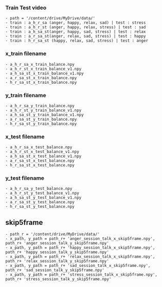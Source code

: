 ### Train Test video
	- path = '/content/drive/MyDrive/data/'
	- train : a_h_r_sa (anger, happy, relax, sad) | test : stress
	- train : a_h_r_st (anger, happy, relax, stress) | test : sad
	- train : a_h_sa_st(anger, happy, sad, stress) | test : relax
	- train : a_r_sa_st(anger, relax, sad, stress) | test : happy
	- train : h_r_sa_st (happy, relax, sad, stress) | test : anger
	
### x_train filename 
	- a_h_r_sa_x_train_balance.npy
	- a_h_r_st_x_train_balance_v1.npy
	- a_h_sa_st_x_train_balance_v1.npy
	- a_r_sa_st_x_train_balance.npy
	- h_r_sa_st_x_train_balance.npy
	
### y_train filename 
	- a_h_r_sa_y_train_balance.npy
	- a_h_r_st_y_train_balance_v1.npy
	- a_h_sa_st_y_train_balance_v1.npy
	- a_r_sa_st_y_train_balance.npy
	- h_r_sa_st_y_train_balance.npy
	
### x_test filename 
	- a_h_r_sa_x_test_balance.npy
	- a_h_r_st_x_test_balance_v1.npy
	- a_h_sa_st_x_test_balance_v1.npy
	- a_r_sa_st_x_test_balance.npy
	- h_r_sa_st_x_test_balance.npy
	
### y_test filename 
	- a_h_r_sa_y_test_balance.npy
	- a_h_r_st_y_test_balance_v1.npy
	- a_h_sa_st_y_test_balance_v1.npy
	- a_r_sa_st_y_test_balance.npy
	- h_r_sa_st_y_test_balance.npy
	
## skip5frame
	- path_r = '/content/drive/MyDrive/data/'
	- x_path, y_path = path_r+ 'anger_session_talk_x_skip5frame.npy', path_r+ 'anger_session_talk_y_skip5frame.npy'
	- x_path, y_path = path_r+ 'happy_session_talk_x_skip5frame.npy', path_r+ 'happy_session_talk_y_skip5frame.npy'
	- x_path, y_path = path_r+ 'relax_session_talk_x_skip5frame.npy', path_r+ 'relax_session_talk_y_skip5frame.npy'
	- x_path, y_path = path_r+ 'sad_session_talk_x_skip5frame.npy', path_r+ 'sad_session_talk_y_skip5frame.npy'
	- x_path, y_path = path_r+ 'stress_session_talk_x_skip5frame.npy', path_r+ 'stress_session_talk_y_skip5frame.npy'